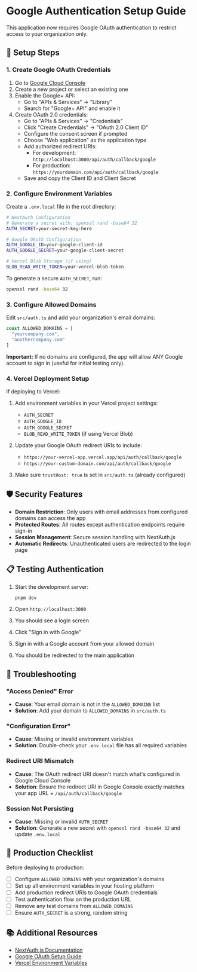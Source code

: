 # Google Authentication Setup Guide

This application now requires Google OAuth authentication to restrict access to your organization only.

## 🔐 Setup Steps

### 1. Create Google OAuth Credentials

1. Go to [Google Cloud Console](https://console.cloud.google.com/)
2. Create a new project or select an existing one
3. Enable the Google+ API:
   - Go to "APIs & Services" → "Library"
   - Search for "Google+ API" and enable it
4. Create OAuth 2.0 credentials:
   - Go to "APIs & Services" → "Credentials"
   - Click "Create Credentials" → "OAuth 2.0 Client ID"
   - Configure the consent screen if prompted
   - Choose "Web application" as the application type
   - Add authorized redirect URIs:
     - For development: `http://localhost:3000/api/auth/callback/google`
     - For production: `https://yourdomain.com/api/auth/callback/google`
   - Save and copy the Client ID and Client Secret

### 2. Configure Environment Variables

Create a `.env.local` file in the root directory:

```bash
# NextAuth Configuration
# Generate a secret with: openssl rand -base64 32
AUTH_SECRET=your-secret-key-here

# Google OAuth Configuration
AUTH_GOOGLE_ID=your-google-client-id
AUTH_GOOGLE_SECRET=your-google-client-secret

# Vercel Blob Storage (if using)
BLOB_READ_WRITE_TOKEN=your-vercel-blob-token
```

To generate a secure `AUTH_SECRET`, run:
```bash
openssl rand -base64 32
```

### 3. Configure Allowed Domains

Edit `src/auth.ts` and add your organization's email domains:

```typescript
const ALLOWED_DOMAINS = [
  "yourcompany.com",
  "anothercompany.com"
]
```

**Important:** If no domains are configured, the app will allow ANY Google account to sign in (useful for initial testing only).

### 4. Vercel Deployment Setup

If deploying to Vercel:

1. Add environment variables in your Vercel project settings:
   - `AUTH_SECRET`
   - `AUTH_GOOGLE_ID`
   - `AUTH_GOOGLE_SECRET`
   - `BLOB_READ_WRITE_TOKEN` (if using Vercel Blob)

2. Update your Google OAuth redirect URIs to include:
   - `https://your-vercel-app.vercel.app/api/auth/callback/google`
   - `https://your-custom-domain.com/api/auth/callback/google`

3. Make sure `trustHost: true` is set in `src/auth.ts` (already configured)

## 🛡️ Security Features

- **Domain Restriction**: Only users with email addresses from configured domains can access the app
- **Protected Routes**: All routes except authentication endpoints require sign-in
- **Session Management**: Secure session handling with NextAuth.js
- **Automatic Redirects**: Unauthenticated users are redirected to the login page

## 📋 Testing Authentication

1. Start the development server:
   ```bash
   pnpm dev
   ```

2. Open `http://localhost:3000`
3. You should see a login screen
4. Click "Sign in with Google"
5. Sign in with a Google account from your allowed domain
6. You should be redirected to the main application

## 🔧 Troubleshooting

### "Access Denied" Error

- **Cause**: Your email domain is not in the `ALLOWED_DOMAINS` list
- **Solution**: Add your domain to `ALLOWED_DOMAINS` in `src/auth.ts`

### "Configuration Error"

- **Cause**: Missing or invalid environment variables
- **Solution**: Double-check your `.env.local` file has all required variables

### Redirect URI Mismatch

- **Cause**: The OAuth redirect URI doesn't match what's configured in Google Cloud Console
- **Solution**: Ensure the redirect URI in Google Console exactly matches your app URL + `/api/auth/callback/google`

### Session Not Persisting

- **Cause**: Missing or invalid `AUTH_SECRET`
- **Solution**: Generate a new secret with `openssl rand -base64 32` and update `.env.local`

## 🚀 Production Checklist

Before deploying to production:

- [ ] Configure `ALLOWED_DOMAINS` with your organization's domains
- [ ] Set up all environment variables in your hosting platform
- [ ] Add production redirect URIs to Google OAuth credentials
- [ ] Test authentication flow on the production URL
- [ ] Remove any test domains from `ALLOWED_DOMAINS`
- [ ] Ensure `AUTH_SECRET` is a strong, random string

## 📚 Additional Resources

- [NextAuth.js Documentation](https://authjs.dev/)
- [Google OAuth Setup Guide](https://developers.google.com/identity/protocols/oauth2)
- [Vercel Environment Variables](https://vercel.com/docs/environment-variables)

